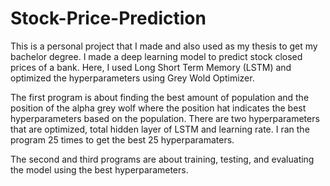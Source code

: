 # Stock-Price-Prediction
This is a personal project that I made and also used as my thesis to get my bachelor degree. I made a deep learning model to predict stock closed prices of a bank. Here, I used Long Short Term Memory (LSTM) and optimized the hyperparameters using Grey Wold Optimizer.

The first program is about finding the best amount of population and the position of the alpha grey wolf where the position hat indicates the best hyperparameters based on the population. There are two hyperparameters that are optimized, total hidden layer of LSTM and learning rate. I ran the program 25 times to get the best 25 hyperparamaters.

The second and third programs are about training, testing, and evaluating the model using the best hyperparameters.
